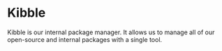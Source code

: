 # Kibble

Kibble is our internal package manager. It allows us to manage all of our open-source and internal packages with a single tool.

